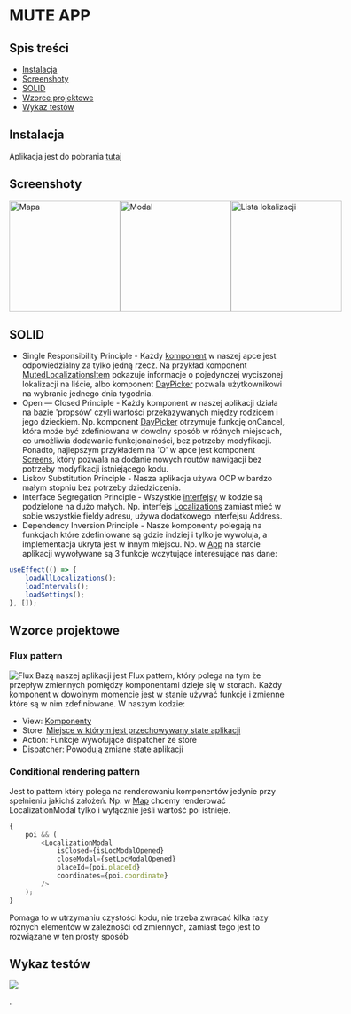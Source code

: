 # MUTE APP

## Spis treści

-   [Instalacja](#instalacja)
-   [Screenshoty](#screenshoty)
-   [SOLID](#SOLID)
-   [Wzorce projektowe](#wzorce-projektowe)
-   [Wykaz testów](#wykaz-testów)

## Instalacja

Aplikacja jest do pobrania [tutaj](https://github.com/dolidius/Mute-phone-app/releases)

## Screenshoty

<div style="width:100%; display:flex; justify-content:space-between;">
<img src="https://i.imgur.com/3KaT5qO.png" alt="Mapa" width="200"/>
<img src="https://i.imgur.com/Q7021i5.png" alt="Modal" width="200"/>
<img src="https://i.imgur.com/di78cd5.png" alt="Lista lokalizacji" width="200"/>
</div>

## SOLID

-   Single Responsibility Principle - Każdy [komponent](https://github.com/dolidius/Mute-phone-app/tree/master/components) w naszej apce jest odpowiedzialny za tylko jedną rzecz. Na przykład komponent [MutedLocalizationsItem](https://github.com/dolidius/Mute-phone-app/blob/master/components/MutedLocalizations/MutedLocalizationsItem.tsx) pokazuje informacje o pojedynczej wyciszonej lokalizacji na liście, albo komponent [DayPicker](https://github.com/dolidius/Mute-phone-app/blob/master/components/DayPicker/DayPicker.tsx) pozwala użytkownikowi na wybranie jednego dnia tygodnia.
-   Open — Closed Principle - Każdy komponent w naszej aplikacji działa na bazie 'propsów' czyli wartości przekazywanych między rodzicem i jego dzieckiem. Np. komponent [DayPicker](https://github.com/dolidius/Mute-phone-app/blob/master/components/DayPicker/DayPicker.tsx) otrzymuje funkcję onCancel, która może być zdefiniowana w dowolny sposób w różnych miejscach, co umożliwia dodawanie funkcjonalności, bez potrzeby modyfikacji. Ponadto, najlepszym przykładem na 'O' w apce jest komponent [Screens](https://github.com/dolidius/Mute-phone-app/blob/master/components/Screens/Screens.tsx), który pozwala na dodanie nowych routów nawigacji bez potrzeby modyfikacji istniejącego kodu.
-   Liskov Substitution Principle - Nasza aplikacja używa OOP w bardzo małym stopniu bez potrzeby dziedziczenia.
-   Interface Segregation Principle - Wszystkie [interfejsy](https://github.com/dolidius/Mute-phone-app/tree/master/classess/interfaces) w kodzie są podzielone na dużo małych. Np. interfejs [Localizations](https://github.com/dolidius/Mute-phone-app/blob/master/classess/interfaces/ILocalization.ts) zamiast mieć w sobie wszystkie fieldy adresu, używa dodatkowego interfejsu Address.
-   Dependency Inversion Principle - Nasze komponenty polegają na funkcjach które zdefiniowane są gdzie indziej i tylko je wywołuja, a implementacja ukryta jest w innym miejscu. Np. w [App](https://github.com/dolidius/Mute-phone-app/blob/master/App.tsx) na starcie aplikacji wywoływane są 3 funkcje wczytujące interesujące nas dane:

```javascript
useEffect(() => {
    loadAllLocalizations();
    loadIntervals();
    loadSettings();
}, []);
```

## Wzorce projektowe

### Flux pattern

![Flux](https://i.pinimg.com/originals/b8/24/08/b82408c417ba88355f0307ff19f78cff.gif)
Bazą naszej aplikacji jest Flux pattern, który polega na tym że przepływ zmiennych pomiędzy komponentami dzieje się w storach. Każdy komponent w dowolnym momencie jest w stanie używać funkcje i zmienne które są w nim zdefiniowane. W naszym kodzie:

-   View: [Komponenty](https://github.com/dolidius/Mute-phone-app/tree/master/components)
-   Store: [Miejsce w którym jest przechowywany state aplikacji](https://github.com/dolidius/Mute-phone-app/tree/master/store)
-   Action: Funkcje wywołujące dispatcher ze store
-   Dispatcher: Powodują zmiane state aplikacji

### Conditional rendering pattern
Jest to pattern który polega na renderowaniu komponentów jedynie przy spełnieniu jakichś założeń. Np. w [Map](https://github.com/dolidius/Mute-phone-app/tree/master/components/Map) chcemy renderować LocalizationModal tylko i wyłącznie jeśli wartość poi istnieje. 

```javascript
{
    poi && (
        <LocalizationModal
            isClosed={isLocModalOpened}
            closeModal={setLocModalOpened}
            placeId={poi.placeId}
            coordinates={poi.coordinate}
        />
    );
}
```

Pomaga to w utrzymaniu czystości kodu, nie trzeba zwracać kilka razy różnych elementów w zależnośći od zmiennych, zamiast tego jest to rozwiązane w ten prosty sposób

## Wykaz testów

![](https://i.postimg.cc/xjv0T1zv/testy.png)

.